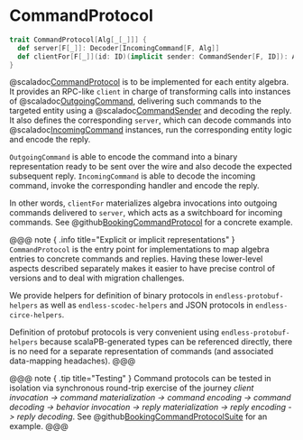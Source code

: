 # CommandProtocol

```scala
trait CommandProtocol[Alg[_[_]]] {
  def server[F[_]]: Decoder[IncomingCommand[F, Alg]]
  def clientFor[F[_]](id: ID)(implicit sender: CommandSender[F, ID]): Alg[F]
}
```

@scaladoc[CommandProtocol](endless.core.protocol.CommandProtocol) is to be implemented for each entity algebra. It provides an RPC-like `client` in charge of transforming calls into instances of @scaladoc[OutgoingCommand](endless.core.protocol.OutgoingCommand), delivering such commands to the targeted entity using a @scaladoc[CommandSender](endless.core.protocol.CommandSender) and decoding the reply. It also defines the corresponding `server`, which can decode commands into @scaladoc[IncomingCommand](endless.core.protocol.IncomingCommand) instances, run the corresponding entity logic and encode the reply.

`OutgoingCommand` is able to encode the command into a binary representation ready to be sent over the wire and also decode the expected subsequent reply. `IncomingCommand` is able to decode the incoming command, invoke the corresponding handler and encode the reply.

In other words, `clientFor` materializes algebra invocations into outgoing commands delivered to `server`, which acts as a switchboard for incoming commands. See @github[BookingCommandProtocol](/example/src/main/scala/endless/example/protocol/BookingCommandProtocol.scala) for a concrete example.

@@@ note { .info title="Explicit or implicit representations" }
`CommandProtocol` is the entry point for implementations to map algebra entries to concrete commands and replies. Having these lower-level aspects described separately makes it easier to have precise control of versions and to deal with migration challenges. 

We provide helpers for definition of binary protocols in `endless-protobuf-helpers` as well as `endless-scodec-helpers` and JSON protocols in `endless-circe-helpers`.

Definition of protobuf protocols is very convenient using `endless-protobuf-helpers` because scalaPB-generated types can be referenced directly, there is no need for a separate representation of commands (and associated data-mapping headaches).
@@@

@@@ note { .tip title="Testing" }
Command protocols can be tested in isolation via synchronous round-trip exercise of the journey _client invocation -> command materialization -> command encoding -> command decoding -> behavior invocation -> reply materialization -> reply encoding -> reply decoding_. See @github[BookingCommandProtocolSuite](/example/src/test/scala/endless/example/protocol/BookingCommandProtocolSuite.scala) for an example.
@@@
